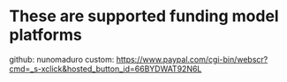 # These are supported funding model platforms

github: nunomaduro
custom: https://www.paypal.com/cgi-bin/webscr?cmd=_s-xclick&hosted_button_id=66BYDWAT92N6L
